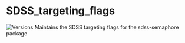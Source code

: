# SDSS_targeting_flags

![Versions](https://img.shields.io/badge/python->3.7-blue)
Maintains the SDSS targeting flags for the sdss-semaphore package
